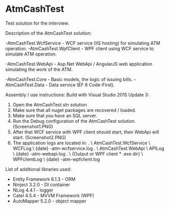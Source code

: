 # AtmCashTest
Test solution for the interview.

Description of the AtmCashTest solution:

-AtmCashTest.WcfService - WCF service (IIS hosting) for simulating ATM operation.
-AtmCashTest.WpfClient - WPF client using WCF service to simulate ATM operation.

-AtmCashTest.WebApi - Asp.Net WebApi / AngularJS web application simulating the work of the ATM.

-AtmCashTest.Core - Basic models, the logic of issuing bills.
-AtmCashTest.Data - Data service (EF 6 Code-First).

Assembly / use instructions:
Build with Visual Studio 2015 Update 3:
1. Open the AtmCashTest.sln solution
2. Make sure that all nuget packages are recovered / loaded.
3. Make sure that you have an SQL server.
3. Run the Debug configuration of the AtmCashTest solution. (Screenshot1.PNG)
4. After that WCF service with WPF client should start, then WebApi will start. (Screenshot2.PNG)
5. The application logs are located in:
. \ AtmCashTest.WcfService \ WCFLog \ {date} -atm-wcfservice.log
. \ AtmCashTest.WebApi \ APILog \ {date} -atm-webapi.log
. \ {Output or WPF client * .exe dir} \ WPFclientLog \ {date} -atm-wpfclient.log

List of additional libraries used:
- Entity Framework 6.1.3 - ORM
- Ninject 3.2.0 - DI container
- NLog 4.4.1 - logger
- Catel 4.5.4 - MVVM Framework (WPF)
- AutoMapper 5.2.0 - object mapper
